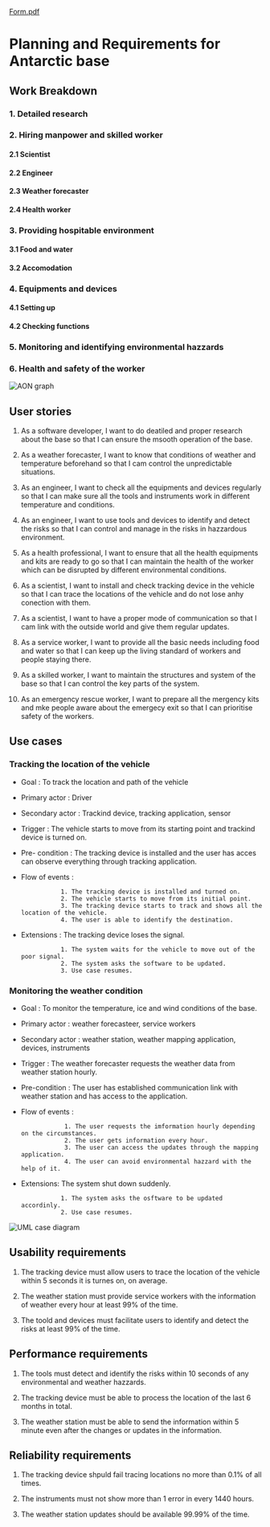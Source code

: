 [Form.pdf](https://github.com/Simran07-bit/Software-project-for-Antarctic-base/files/6396190/Form.pdf)

 
# Planning and Requirements for Antarctic base 
## Work Breakdown
### 1. Detailed research
### 2. Hiring manpower and skilled worker
#### 2.1 Scientist
#### 2.2 Engineer
#### 2.3 Weather forecaster
#### 2.4 Health worker
### 3. Providing hospitable environment
#### 3.1 Food and water
#### 3.2 Accomodation
### 4. Equipments and devices
#### 4.1 Setting up
#### 4.2 Checking functions
### 5. Monitoring and identifying environmental hazzards
### 6. Health and safety of the worker

![AON graph](https://user-images.githubusercontent.com/83198969/116499432-b94d7780-a8de-11eb-9373-8ed7de78f406.png)

## User stories

1. As a software developer, I want to do deatiled and proper research about the base so that I can ensure the msooth operation of the base.

2. As a weather forecaster, I want to know that conditions of weather and temperature beforehand so that I cam control the unpredictable situations. 

3. As an engineer, I want to check all the equipments and devices regularly so that I can make sure all the tools and instruments work in different temperature and conditions.

4. As an engineer, I want to use tools and devices to identify and detect the risks so that I can control and manage in the risks in hazzardous environment.

5. As a health professional, I want to ensure that all the health equipments and kits are ready to go so that I can maintain the health of the worker which can be disrupted by different environmental conditions.

6. As a scientist, I want to install and check tracking device in the vehicle so that I can trace the locations of the vehicle and do not lose anhy conection with them.

7. As a scientist, I want to have a proper mode of communication so that I cam link with the outside world and give them regular updates.

8. As a service worker, I want to provide all the basic needs including food and water so that I can keep up the living standard of workers and people staying there.

9. As a skilled worker, I want to maintain the structures and system of the base so that I can control the key parts of the system.

10. As an emergency rescue worker, I want to prepare all the mergency kits and mke people aware about the emergecy exit so that I can prioritise safety of the workers.    


## Use cases 

### Tracking the location of the vehicle

* Goal : To track the location and path of the vehicle
* Primary actor : Driver
* Secondary actor : Trackind device, tracking application, sensor
* Trigger : The vehicle starts to move from its starting point and trackind device is turned on.
* Pre- condition : The tracking device is installed and the user has acces can observe everything through tracking application.
* Flow of events :
                 
                 1. The tracking device is installed and turned on.
                 2. The vehicle starts to move from its initial point.
                 3. The tracking device starts to track and shows all the location of the vehicle.
                 4. The user is able to identify the destination.

* Extensions : The tracking device loses the signal.

                 1. The system waits for the vehicle to move out of the poor signal.
                 2. The system asks the software to be updated.
                 3. Use case resumes. 
                
                
### Monitoring the weather condition

* Goal : To monitor the temperature, ice and wind conditions of the base.
* Primary actor : weather forecasteer, service workers
* Secondary actor : weather station, weather mapping application, devices, instruments
* Trigger : The weather forecaster requests the weather data from weather station hourly.
* Pre-condition : The user has established communication link with weather station and has access to the application.
* Flow of events : 

                  1. The user requests the imformation hourly depending on the circumstances.
                  2. The user gets information every hour.
                  3. The user can access the updates through the mapping application. 
                  4. The user can avoid environmental hazzard with the help of it.
                  
* Extensions: The system shut down suddenly.

                 1. The system asks the osftware to be updated accordinly.
                 2. Use case resumes.
 
 
 ![UML case diagram](https://user-images.githubusercontent.com/83198969/116499515-e9951600-a8de-11eb-804d-c082cae6d75e.png)
                 
                 
## Usability requirements 

1. The tracking device must allow users to trace the location of the vehicle within 5 seconds it is turnes on, on average.

2. The weather station must provide service workers with the information of weather every hour at least 99% of the time.

3. The toold and devices must facilitate users to identify and detect the risks at least 99% of the time.


## Performance requirements 

1. The tools must detect and identify the risks within 10 seconds of any environmental and weather hazzards.

2. The tracking device must be able to process the location of the last 6 months in total.

3. The weather station must be able to send the information within 5 minute even after the changes or updates in the information.


## Reliability requirements 

1. The tracking device shpuld fail tracing locations no more than 0.1% of all times.

2. The instruments must not show more than 1 error in every 1440 hours.

3. The weather station updates should be available 99.99% of the time. 

  
